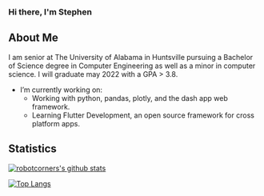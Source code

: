 ### Hi there, I'm Stephen

## About Me
I am senior at The University of Alabama in Huntsville pursuing a Bachelor of Science degree in Computer Engineering as well as a minor in computer science. I will graduate may 2022 with a GPA > 3.8.

- I’m currently working on: 
    - Working with python, pandas, plotly, and the dash app web framework.
    - Learning Flutter Development, an open source framework for cross platform apps.


## Statistics
[![robotcorners's github stats](https://github-readme-stats.vercel.app/api?username=robotcorner&theme=default)](https://github.com/anuraghazra/github-readme-stats)

[![Top Langs](https://github-readme-stats.vercel.app/api/top-langs/?username=robotcorner&theme=default&layout=compact)](https://github.com/anuraghazra/github-readme-stats)
